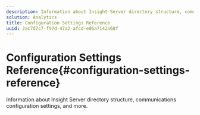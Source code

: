 ```yaml
---
description: Information about Insight Server directory structure, communications configuration settings, and more.
solution: Analytics
title: Configuration Settings Reference
uuid: 2ac7d7c7-f97d-47a2-afcd-e06a7142a68f
---
```


# Configuration Settings Reference{#configuration-settings-reference}

Information about Insight Server directory structure, communications configuration settings, and more.

